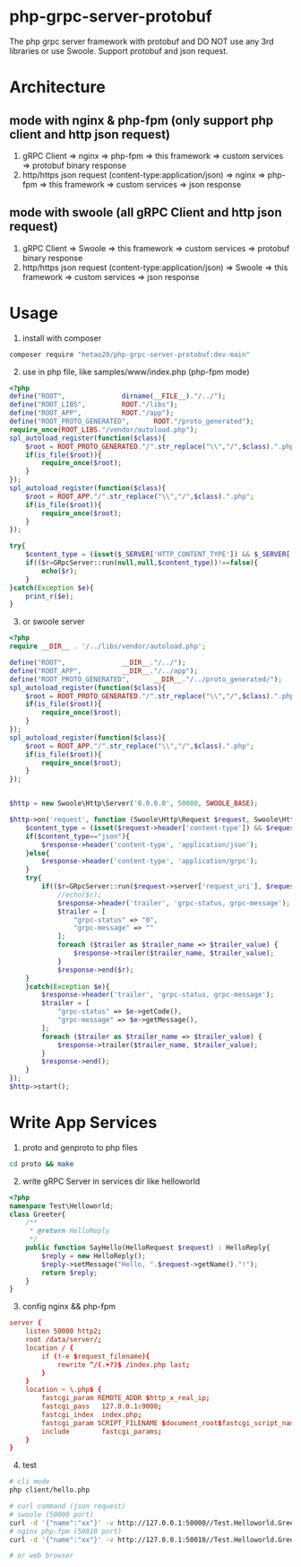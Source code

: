 # php-grpc-server-protobuf
The php grpc server framework with protobuf and DO NOT use any 3rd libraries or use Swoole.
Support protobuf and json request.

# Architecture

## mode with nginx & php-fpm (only support php client and http json request)

1. gRPC Client  => nginx => php-fpm => this framework => custom services => protobuf binary response
2. http/https json request (content-type:application/json) => nginx => php-fpm => this framework => custom services => json response

## mode with swoole (all gRPC Client and http json request)

1. gRPC Client  => Swoole => this framework => custom services => protobuf binary response
2. http/https json request (content-type:application/json)  => Swoole => this framework => custom services => json response

# Usage

1. install with composer

```bash
composer require "hetao29/php-grpc-server-protobuf:dev-main"
```

2. use in php file, like samples/www/index.php (php-fpm mode)

```php
<?php
define("ROOT",				dirname(__FILE__)."/../");
define("ROOT_LIBS",			ROOT."/libs");
define("ROOT_APP",			ROOT."/app");
define("ROOT_PROTO_GENERATED",		ROOT."/proto_generated");
require_once(ROOT_LIBS."/vendor/autoload.php");
spl_autoload_register(function($class){
	$root = ROOT_PROTO_GENERATED."/".str_replace("\\","/",$class).".php";
	if(is_file($root)){
		require_once($root);
	}
});
spl_autoload_register(function($class){
	$root = ROOT_APP."/".str_replace("\\","/",$class).".php";
	if(is_file($root)){
		require_once($root);
	}
});

try{
	$content_type = (isset($_SERVER['HTTP_CONTENT_TYPE']) && $_SERVER['HTTP_CONTENT_TYPE']=='application/json') ? 'json' : null; //json | null (default)
	if(($r=GRpcServer::run(null,null,$content_type))!==false){
		echo($r);
	}
}catch(Exception $e){
	print_r($e);
}
```

3. or swoole server

```php
<?php
require __DIR__ . '/../libs/vendor/autoload.php';

define("ROOT",				__DIR__."/../");
define("ROOT_APP",			__DIR__."/../app");
define("ROOT_PROTO_GENERATED",		__DIR__."/../proto_generated/");
spl_autoload_register(function($class){
	$root = ROOT_PROTO_GENERATED."/".str_replace("\\","/",$class).".php";
	if(is_file($root)){
		require_once($root);
	}
});
spl_autoload_register(function($class){
	$root = ROOT_APP."/".str_replace("\\","/",$class).".php";
	if(is_file($root)){
		require_once($root);
	}
});


$http = new Swoole\Http\Server('0.0.0.0', 50000, SWOOLE_BASE);

$http->on('request', function (Swoole\Http\Request $request, Swoole\Http\Response $response) use ($http) {
	$content_type = (isset($request->header['content-type']) && $request->header['content-type']=='application/json') ? 'json' : null; //json | null (default)
	if($content_type=="json"){
		$response->header('content-type', 'application/json');
	}else{
		$response->header('content-type', 'application/grpc');
	}
	try{
		if(($r=GRpcServer::run($request->server['request_uri'], $request->rawContent(), $content_type))!==false){
			//echo($r);
			$response->header('trailer', 'grpc-status, grpc-message');
			$trailer = [
				"grpc-status" => "0",
				"grpc-message" => ""
			];
			foreach ($trailer as $trailer_name => $trailer_value) {
				$response->trailer($trailer_name, $trailer_value);
			}
			$response->end($r);
	}
	}catch(Exception $e){
		$response->header('trailer', 'grpc-status, grpc-message');
		$trailer = [
			"grpc-status" => $e->getCode(),
			"grpc-message" => $e->getMessage(),
		];
		foreach ($trailer as $trailer_name => $trailer_value) {
			$response->trailer($trailer_name, $trailer_value);
		}
		$response->end();
	}
});
$http->start();

```


# Write App Services 

1. proto and genproto to php files

```bash
cd proto && make
```

2. write gRPC Server in services dir like helloworld

```php
<?php
namespace Test\Helloworld;
class Greeter{
	/**
	 * @return HelloReply
	 */
	public function SayHello(HelloRequest $request) : HelloReply{
		$reply = new HelloReply();
		$reply->setMessage("Hello, ".$request->getName()."!");
		return $reply;
	}
}

```

3. config nginx && php-fpm

```conf
server {
	listen 50000 http2;
	root /data/server/;
	location / {
		if (!-e $request_filename){
			rewrite ^/(.+?)$ /index.php last;
		}
	}
	location ~ \.php$ {
		fastcgi_param REMOTE_ADDR $http_x_real_ip;
		fastcgi_pass   127.0.0.1:9000;
		fastcgi_index  index.php;
		fastcgi_param SCRIPT_FILENAME $document_root$fastcgi_script_name;
		include        fastcgi_params;
	}
}
```
4. test


```bash
# cli mode
php client/hello.php

# curl command (json request)
# swoole (50000 port)
curl -d '{"name":"xx"}' -v http://127.0.0.1:50000//Test.Helloworld.Greeter/SayHello -H "content-type:application/json"
# nginx php-fpm (50010 port)
curl -d '{"name":"xx"}' -v http://127.0.0.1:50010//Test.Helloworld.Greeter/SayHello -H "content-type:application/json"

# or web browser 

```
